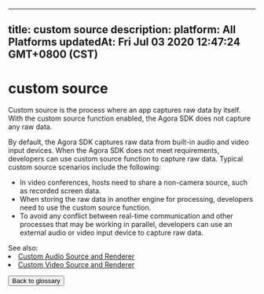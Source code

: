 
---
title: custom source
description: 
platform: All Platforms
updatedAt: Fri Jul 03 2020 12:47:24 GMT+0800 (CST)
---
# custom source
Custom source is the process where an app captures raw data by itself. With the custom source function enabled, the Agora SDK does not capture any raw data.

By default, the Agora SDK captures raw data from built-in audio and video input devices. When the Agora SDK does not meet requirements, developers can use custom source function to capture raw data. Typical custom source scenarios include the following: 

- In video conferences, hosts need to share a non-camera source, such as recorded screen data.
- When storing the raw data in another engine for processing, developers need to use the custom source function.
- To avoid any conflict between real-time communication and other processes that may be working in parallel, developers can use an external audio or video input device to capture raw data.

<div class="alert info">See also:<li><a href="https://docs.agora.io/en/Interactive%20Broadcast/custom_audio_android?platform=Android">Custom Audio Source and Renderer</a></li><li><a href="https://docs.agora.io/en/Interactive%20Broadcast/custom_video_android?platform=Android">Custom Video Source and Renderer</a></li></div>

<a href="../../en/Agora%20Platform/terms.md"><button>Back to glossary</button></a>
